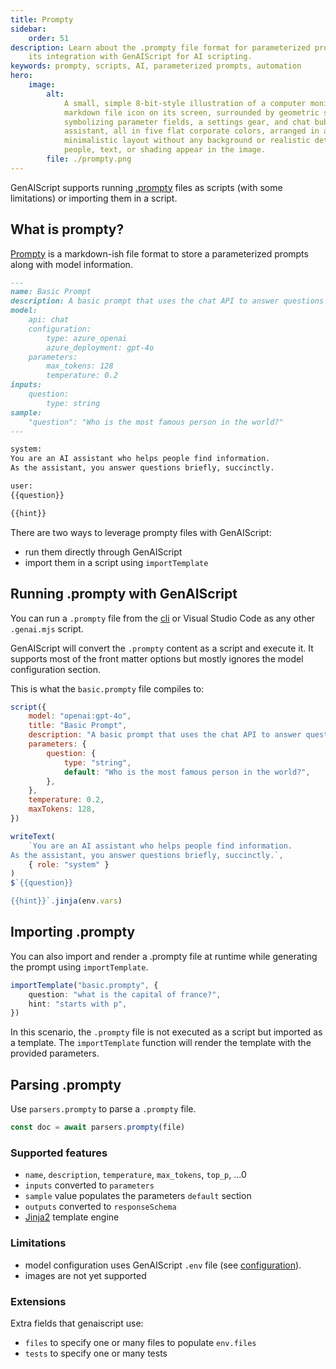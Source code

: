 ```yaml
---
title: Prompty
sidebar:
    order: 51
description: Learn about the .prompty file format for parameterized prompts and
    its integration with GenAIScript for AI scripting.
keywords: prompty, scripts, AI, parameterized prompts, automation
hero:
    image:
        alt:
            A small, simple 8-bit-style illustration of a computer monitor with a
            markdown file icon on its screen, surrounded by geometric shapes
            symbolizing parameter fields, a settings gear, and chat bubbles for an AI
            assistant, all in five flat corporate colors, arranged in a clean,
            minimalistic layout without any background or realistic details. No
            people, text, or shading appear in the image.
        file: ./prompty.png
---
```


GenAIScript supports running [.prompty](https://prompty.ai/) files as scripts (with some limitations) or importing them in a script.

## What is prompty?

[Prompty](https://prompty.ai/) is a markdown-ish file format to store a parameterized prompts along with model information.

```markdown title="basic.prompty"
---
name: Basic Prompt
description: A basic prompt that uses the chat API to answer questions
model:
    api: chat
    configuration:
        type: azure_openai
        azure_deployment: gpt-4o
    parameters:
        max_tokens: 128
        temperature: 0.2
inputs:
    question:
        type: string
sample:
    "question": "Who is the most famous person in the world?"
---

system:
You are an AI assistant who helps people find information.
As the assistant, you answer questions briefly, succinctly.

user:
{{question}}

{{hint}}
```

There are two ways to leverage prompty files with GenAIScript:

- run them directly through GenAIScript
- import them in a script using `importTemplate`

## Running .prompty with GenAIScript

You can run a `.prompty` file from the [cli](/genaiscript/reference/cli) or Visual Studio Code as any other `.genai.mjs` script.

GenAIScript will convert the `.prompty` content as a script and execute it. It supports most of the front matter options but mostly ignores the model configuration section.

This is what the `basic.prompty` file compiles to:

```js wrap title="basic.prompty.genai.mts"
script({
    model: "openai:gpt-4o",
    title: "Basic Prompt",
    description: "A basic prompt that uses the chat API to answer questions",
    parameters: {
        question: {
            type: "string",
            default: "Who is the most famous person in the world?",
        },
    },
    temperature: 0.2,
    maxTokens: 128,
})

writeText(
    `You are an AI assistant who helps people find information.
As the assistant, you answer questions briefly, succinctly.`,
    { role: "system" }
)
$`{{question}}

{{hint}}`.jinja(env.vars)
```

## Importing .prompty

You can also import and render a .prompty file at runtime while generating the prompt using `importTemplate`.

```ts
importTemplate("basic.prompty", {
    question: "what is the capital of france?",
    hint: "starts with p",
})
```

In this scenario, the `.prompty` file is not executed as a script but imported as a template. The `importTemplate` function will render the template with the provided parameters.

## Parsing .prompty

Use `parsers.prompty` to parse a `.prompty` file.

```ts
const doc = await parsers.prompty(file)
```

### Supported features

- `name`, `description`, `temperature`, `max_tokens`, `top_p`, ...0
- `inputs` converted to `parameters`
- `sample` value populates the parameters `default` section
- `outputs` converted to `responseSchema`
- [Jinja2](https://www.npmjs.com/package/@huggingface/jinja) template engine

### Limitations

- model configuration uses GenAIScript `.env` file (see [configuration](/genaiscript/getting-started/configuration)).
- images are not yet supported

### Extensions

Extra fields that genaiscript use:

- `files` to specify one or many files to populate `env.files`
- `tests` to specify one or many tests
